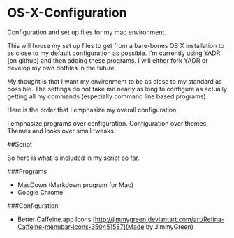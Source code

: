 OS-X-Configuration
==================

Configuration and set up files for my mac environment.

This will house my set up files to get from a bare-bones OS X installation to as close to my default configuration as possible. I'm currently using YADR (on github) and then adding these programs. I will either fork YADR or develop my own dotfiles in the future.

My thought is that I want my environment to be as close to my standard as possible. The settings do not take me nearly as long to configure as actually getting all my commands (especially command line based programs).

Here is the order that I emphasize my overall configuration.

I emphasize programs over configuration. Configuration over themes. Themes and looks over small tweaks.

##Script

So here is what is included in my script so far.

###Programs
* MacDown (Markdown program for Mac)
* Google Chrome

###Configuration

* Better Caffeine.app Icons [http://jimmygreen.deviantart.com/art/Retina-Caffeine-menubar-icons-350451587](Made by JimmyGreen)
